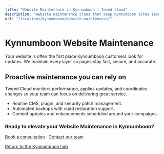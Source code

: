 ```yaml
---
title: "Website Maintenance in Kynnumboon | Tweed Cloud"
description: "Website maintenance plans that keep Kynnumboon sites secure and up to date."
url: "/locations/kynnumboon/website-maintenance/"
---
```


# Kynnumboon Website Maintenance

Your website is often the first place Kynnumboon customers look for updates. We maintain every layer so pages stay fast, secure, and accurate.

## Proactive maintenance you can rely on

Tweed Cloud monitors performance, applies updates, and coordinates changes so your team can focus on delivering great service.

- Routine CMS, plugin, and security patch management.
- Automated backups with rapid restoration support.
- Content updates and enhancements scheduled around your campaigns.

### Ready to elevate your Website Maintenance in Kynnumboon?

[Book a consultation](/consultation/) · [Contact our team](/contact/)

[Return to the Kynnumboon hub](/locations/kynnumboon/)
